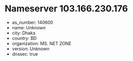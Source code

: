 # Nameserver 103.166.230.176

* as_number: 140600
* name: Unknown
* city: Dhaka
* country: BD
* organization: MS. NET ZONE
* version: Unknown
* dnssec: true
